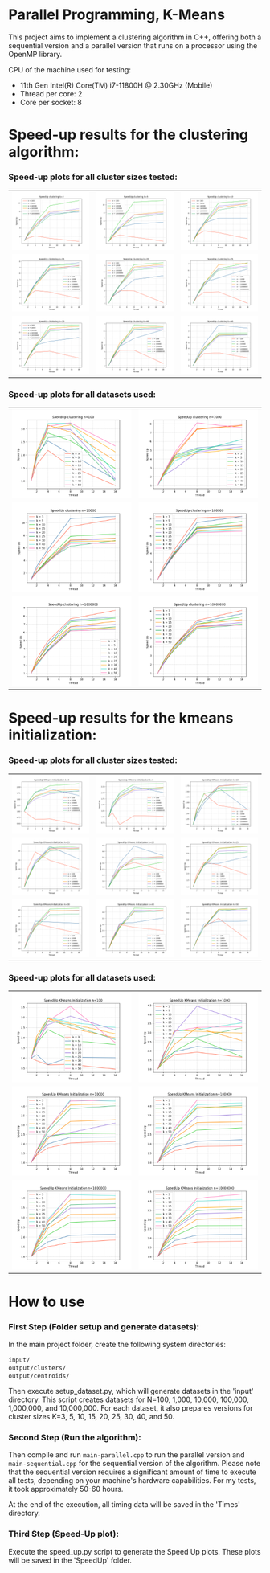 # Parallel Programming, K-Means

This project aims to implement a clustering algorithm in C++, offering both a sequential version and a parallel version that runs on a processor using the OpenMP library.

CPU of the machine used for testing:

- 11th Gen Intel(R) Core(TM) i7-11800H @ 2.30GHz (Mobile)
- Thread per core:  2
- Core per socket:  8

# Speed-up results for the clustering algorithm:

<h3>Speed-up plots for all cluster sizes tested:</h3>

<table>
 <tr>
    <td><img src="SpeedUp/SpeedUp clustering_K3.png"></td>
    <td><img src="SpeedUp/SpeedUp clustering_K5.png"></td>
    <td><img src="SpeedUp/SpeedUp clustering_K10.png"></td>
 </tr>
 <tr>
    <td><img src="SpeedUp/SpeedUp clustering_K15.png"></td>
    <td><img src="SpeedUp/SpeedUp clustering_K20.png"></td>
    <td><img src="SpeedUp/SpeedUp clustering_K25.png"></td>
 </tr>
 <tr>
    <td><img src="SpeedUp/SpeedUp clustering_K30.png"></td>
    <td><img src="SpeedUp/SpeedUp clustering_K40.png"></td>
    <td><img src="SpeedUp/SpeedUp clustering_K50.png"></td>
 </tr>
</table>

<h3>Speed-up plots for all datasets used:</h3>

<table>
 <tr>
    <td><img src="SpeedUp/SpeedUp clustering_N100.png"></td>
    <td><img src="SpeedUp/SpeedUp clustering_N1000.png"></td>
 </tr>
 <tr>
    <td><img src="SpeedUp/SpeedUp clustering_N10000.png"></td>
    <td><img src="SpeedUp/SpeedUp clustering_N100000.png"></td>
 </tr>
 <tr>
    <td><img src="SpeedUp/SpeedUp clustering_N1000000.png"></td>
    <td><img src="SpeedUp/SpeedUp clustering_N10000000.png"></td>
 </tr>
</table>

# Speed-up results for the kmeans initialization:

<h3>Speed-up plots for all cluster sizes tested:</h3>

<table>
 <tr>
    <td><img src="SpeedUp/SpeedUp KMeans Initialization_K3.png"></td>
    <td><img src="SpeedUp/SpeedUp KMeans Initialization_K5.png"></td>
    <td><img src="SpeedUp/SpeedUp KMeans Initialization_K10.png"></td>
 </tr>
 <tr>
    <td><img src="SpeedUp/SpeedUp KMeans Initialization_K15.png"></td>
    <td><img src="SpeedUp/SpeedUp KMeans Initialization_K20.png"></td>
    <td><img src="SpeedUp/SpeedUp KMeans Initialization_K25.png"></td>
 </tr>
 <tr>
    <td><img src="SpeedUp/SpeedUp KMeans Initialization_K30.png"></td>
    <td><img src="SpeedUp/SpeedUp KMeans Initialization_K40.png"></td>
    <td><img src="SpeedUp/SpeedUp KMeans Initialization_K50.png"></td>
 </tr>
</table>

<h3>Speed-up plots for all datasets used:</h3>

<table>
 <tr>
    <td><img src="SpeedUp/SpeedUp KMeans Initialization_N100.png"></td>
    <td><img src="SpeedUp/SpeedUp KMeans Initialization_N1000.png"></td>
 </tr>
 <tr>
    <td><img src="SpeedUp/SpeedUp KMeans Initialization_N10000.png"></td>
    <td><img src="SpeedUp/SpeedUp KMeans Initialization_N100000.png"></td>
 </tr>
 <tr>
    <td><img src="SpeedUp/SpeedUp KMeans Initialization_N1000000.png"></td>
    <td><img src="SpeedUp/SpeedUp KMeans Initialization_N10000000.png"></td>
 </tr>
</table>

# How to use

<h3>First Step (Folder setup and generate datasets):</h3>

In the main project folder, create the following system directories:

    input/
    output/clusters/
    output/centroids/

Then execute setup_dataset.py, which will generate datasets in the 'input' directory. This script creates datasets for N=100, 1,000, 10,000, 100,000, 1,000,000, and 10,000,000. For each dataset, it also prepares versions for cluster sizes K=3, 5, 10, 15, 20, 25, 30, 40, and 50.

<h3>Second Step (Run the algorithm):</h3>

Then compile and run `main-parallel.cpp` to run the parallel version and `main-sequential.cpp` for the sequential version of the algorithm.
Please note that the sequential version requires a significant amount of time to execute all tests, depending on your machine's hardware capabilities. For my tests, it took approximately 50-60 hours.

At the end of the execution, all timing data will be saved in the 'Times' directory.

<h3>Third Step (Speed-Up plot):</h3>

Execute the speed_up.py script to generate the Speed Up plots. These plots will be saved in the 'SpeedUp' folder.

